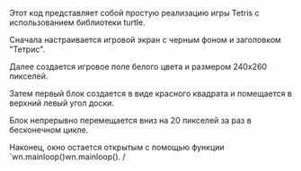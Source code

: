Этот код представляет собой простую реализацию игры Tetris с использованием библиотеки turtle.

Сначала настраивается игровой экран с черным фоном и заголовком "Тетрис".

Далее создается игровое поле белого цвета и размером 240x260 пикселей.

Затем первый блок создается в виде красного квадрата и помещается в верхний левый угол доски.

Блок непрерывно перемещается вниз на 20 пикселей за раз в бесконечном цикле.

Наконец, окно остается открытым с помощью функции `wn.mainloop()wn.mainloop().
/
